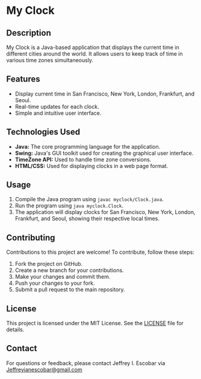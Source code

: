# My Clock

## Description

My Clock is a Java-based application that displays the current time in different cities around the world. It allows users to keep track of time in various time zones simultaneously.

## Features

- Display current time in San Francisco, New York, London, Frankfurt, and Seoul.
- Real-time updates for each clock.
- Simple and intuitive user interface.

## Technologies Used

- **Java:** The core programming language for the application.
- **Swing:** Java's GUI toolkit used for creating the graphical user interface.
- **TimeZone API:** Used to handle time zone conversions.
- **HTML/CSS:** Used for displaying clocks in a web page format.

## Usage

1. Compile the Java program using `javac myclock/Clock.java`.
2. Run the program using `java myclock.Clock`.
3. The application will display clocks for San Francisco, New York, London, Frankfurt, and Seoul, showing their respective local times.

## Contributing

Contributions to this project are welcome! To contribute, follow these steps:

1. Fork the project on GitHub.
2. Create a new branch for your contributions.
3. Make your changes and commit them.
4. Push your changes to your fork.
5. Submit a pull request to the main repository.

## License

This project is licensed under the MIT License. See the [LICENSE](LICENSE) file for details.

## Contact

For questions or feedback, please contact Jeffrey I. Escobar via Jeffreyianescobar@gmail.com

